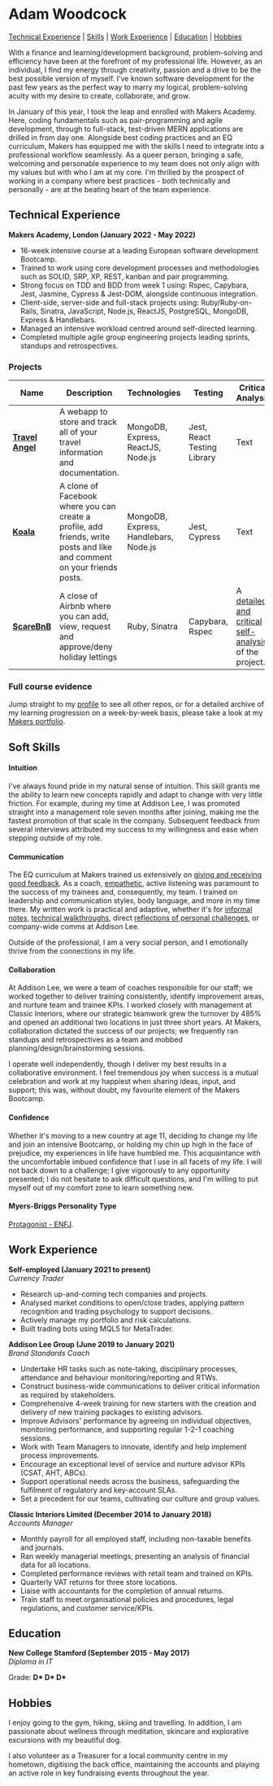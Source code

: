 # Adam Woodcock

[Technical Experience](#technical-experience) | [Skills](#soft-skills) | [Work Experience](#work-experience) | [Education](#education) | [Hobbies](#hobbies)

With a finance and learning/development background, problem-solving and efficiency have been at the forefront of my professional life. However, as an individual, I find my energy through creativity, passion and a drive to be the best possible version of myself. I've known software development for the past few years as the perfect way to marry my logical, problem-solving acuity with my desire to create, collaborate, and grow.

In January of this year, I took the leap and enrolled with Makers Academy. Here, coding fundamentals such as pair-programming and agile development, through to full-stack, test-driven MERN applications are drilled in from day one. Alongside best coding practices and an EQ curriculum, Makers has equipped me with the skills I need to integrate into a professional workflow seamlessly. As a queer person, bringing a safe, welcoming and personable experience to my team does not only align with my values but with who I am at my core. I'm thrilled by the prospect of working in a company where best practices - both technically and personally - are at the beating heart of the team experience.

## Technical Experience

**Makers Academy, London (January 2022 - May 2022)**

- 16-week intensive course at a leading European software development Bootcamp.
- Trained to work using core development processes and methodologies such as SOLID, SRP, XP, REST, kanban and pair programming.
- Strong focus on TDD and BDD from week 1 using: Rspec, Capybara, Jest, Jasmine, Cypress & Jest-DOM, alongside continuous integration.
- Client-side, server-side and full-stack projects using: Ruby/Ruby-on-Rails, Sinatra, JavaScript, Node.js, ReactJS, PostgreSQL, MongoDB, Express & Handlebars.
- Managed an intensive workload centred around self-directed learning.
- Completed multiple agile group engineering projects leading sprints, standups and retrospectives.

### Projects

| Name                         | Description       | Technologies | Testing | Critical Analysis |        
| ---------------------------- | ----------------- | ----------------- | ---------------------- | ------------|
| **[Travel Angel](https://github.com/adamwoodcock98/travel-angel)**            | A webapp to store and track all of your travel information and documentation. | MongoDB, Express, ReactJS, Node.js | Jest, React Testing Library | Text |
| **[Koala](https://github.com/adamwoodcock98/koala)** | A clone of Facebook where you can create a profile, add friends, write posts and like and comment on your friends posts. | MongoDB, Express, Handlebars, Node.js | Jest, Cypress | Text |
| **[ScareBnB](https://github.com/adamwoodcock98/makersbnb)** | A close of Airbnb where you can add, view, request and approve/deny holiday lettings | Ruby, Sinatra | Capybara, Rspec | A [detailed and critical self-analysis](https://github.com/adamwoodcock98/MakersPortfolio/blob/main/Evidence/ScareBnB%20Review.md#Analysis) of the project. |

### Full course evidence

Jump straight to my [profile](https://github.com/adamwoodcock98) to see all other repos, or for a detailed archive of my learning progression on a week-by-week basis, please take a look at my [Makers portfolio](https://github.com/adamwoodcock98/MakersPortfolio).

## Soft Skills

#### Intuition
I've always found pride in my natural sense of intuition. This skill grants me the ability to learn new concepts rapidly and adapt to change with very little friction. For example, during my time at Addison Lee, I was promoted straight into a management role seven months after joining, making me the fastest promotion of that scale in the company. Subsequent feedback from several interviews attributed my success to my willingness and ease when stepping outside of my role.

#### Communication
The EQ curriculum at Makers trained us extensively on [giving and receiving good feedback](https://medium.com/@adam.woodcock98/receiving-feedback-is-a-gift-999628b6b14c). As a coach, [empathetic](https://github.com/adamwoodcock98/MakersPortfolio/blob/main/Evidence/Empathy%20Workshop%20-%209th%20March%202022.md), active listening was paramount to the success of my trainees and, consequently, my team. I trained on leadership and communication styles, body language, and more in my time there. My written work is practical and adaptive, whether it's for [informal notes](https://github.com/adamwoodcock98/MakersPortfolio/blob/main/Evidence/Model-View-Controller%20(MVC).md), [technical walkthroughs](https://github.com/adamwoodcock98/MakersPortfolio/blob/main/Evidence/debugging-walkthrough.md), direct [reflections of personal challenges](https://medium.com/@adam.woodcock98/time-for-reflection-and-introspection-makers-day-27-2f2da0370486), or company-wide comms at Addison Lee.

Outside of the professional, I am a very social person, and I emotionally thrive from the connections in my life.

#### Collaboration
At Addison Lee, we were a team of coaches responsible for our staff; we worked together to deliver training consistently, identify improvement areas, and nurture team and trainee KPIs. I worked closely with management at Classic Interiors, where our strategic teamwork grew the turnover by 485% and opened an additional two locations in just three short years. At Makers, collaboration dictated the success of our projects; we frequently ran standups and retrospectives as a team and mobbed planning/design/brainstorming sessions.

I operate well independently, though I deliver my best results in a collaborative environment. I feel tremendous joy when success is a mutual celebration and work at my happiest when sharing ideas, input, and support; this was, without doubt, my favourite element of the Makers Bootcamp.

#### Confidence
Whether it's moving to a new country at age 11, deciding to change my life and join an intensive Bootcamp, or holding my chin up high in the face of prejudice, my experiences in life have humbled me. This acquaintance with the uncomfortable imbued confidence that I use in all facets of my life. I will not back down to a challenge; I give vigorously to any opportunity presented; I do not hesitate to ask difficult questions, and I'm willing to put myself out of my comfort zone to learn something new.

#### Myers-Briggs Personality Type
[Protagonist - ENFJ](https://www.16personalities.com/enfj-personality).

## Work Experience

**Self-employed (January 2021 to present)**  
_Currency Trader_

- Research up-and-coming tech companies and projects.
- Analysed market conditions to open/close trades, applying pattern recognition and trading psychology to support decisions.
- Actively manage my portfolio and risk calculations.
- Built trading bots using MQL5 for MetaTrader.

**Addison Lee Group (June 2019 to January 2021)**  
_Brand Standards Coach_

- Undertake HR tasks such as note-taking, disciplinary processes, attendance and behaviour monitoring/reporting and RTWs.
- Construct business-wide communications to deliver critical information as required by stakeholders.
- Comprehensive 4-week training for new starters with the creation and delivery of new training packages to existing advisors.
- Improve Advisors' performance by agreeing on individual objectives, monitoring performance, and supporting regular 1-2-1 coaching sessions.
- Work with Team Managers to innovate, identify and help implement process improvements.
- Encourage an exceptional level of service and nurture advisor KPIs (CSAT, AHT, ABCs).
- Support operational needs across the business, safeguarding the fulfilment of regulatory and key-account SLAs.
- Set a precedent for our teams, cultivating our culture and group values.

**Classic Interiors Limited (December 2014 to January 2018)**  
_Accounts Manager_

- Monthly payroll for all employed staff, including non-taxable benefits and journals.
- Ran weekly managerial meetings, presenting an analysis of financial data for all locations.
- Completed performance reviews with retail team and trained on KPIs.
- Quarterly VAT returns for three store locations.
- Liaise with accountants for the completion of annual returns.
- Train staff to meet organisational policies and procedures, legal regulations, and customer service/KPIs.

## Education

**New College Stamford (September 2015 - May 2017)**  
_Diploma in IT_  
  
Grade: __D* D* D*__

## Hobbies

I enjoy going to the gym, hiking, skiing and travelling. In addition, I am passionate about wellness through meditation, skincare and explorative excursions with my beautiful dog.

I also volunteer as a Treasurer for a local community centre in my hometown, digitising the back office, maintaining the accounts and playing an active role in key fundraising events throughout the year.
